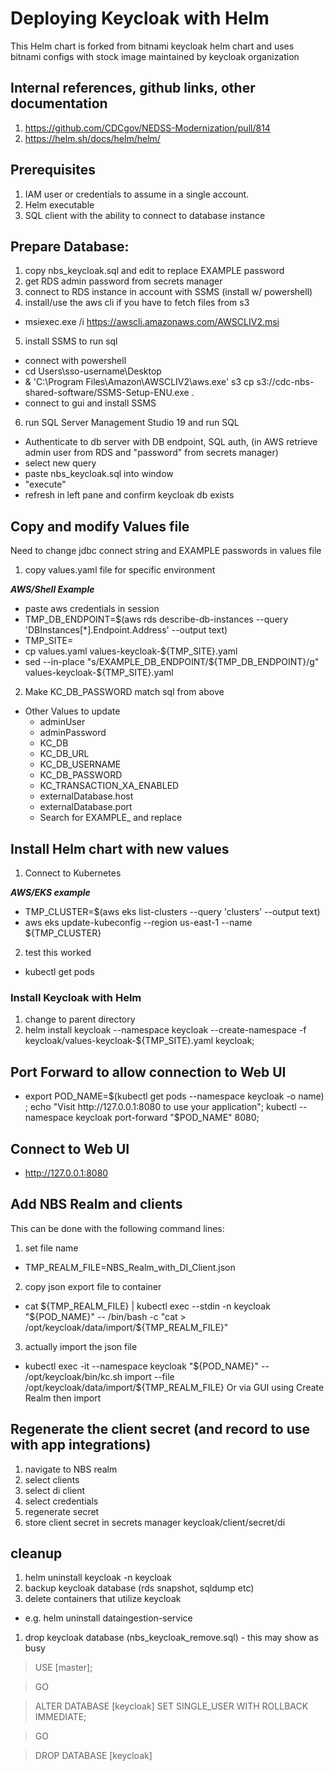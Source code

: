 # Deploying Keycloak with Helm

This Helm chart is forked from bitnami keycloak helm chart
and uses bitnami configs with stock image maintained by keycloak
organization


## Internal references, github links, other documentation
1. https://github.com/CDCgov/NEDSS-Modernization/pull/814
2. https://helm.sh/docs/helm/helm/

## Prerequisites

1. IAM user or credentials to assume in a single account.
2. Helm executable
3. SQL client with the ability to connect to database instance

## Prepare Database:

1. copy nbs_keycloak.sql and edit to replace EXAMPLE password 
2. get RDS admin password from secrets manager 
3. connect to RDS instance in account with SSMS (install w/ powershell) 
4. install/use the aws cli if you have to fetch files from s3 
* msiexec.exe /i https://awscli.amazonaws.com/AWSCLIV2.msi 
5. install SSMS to run sql
* connect with powershell
* cd Users\sso-username\Desktop
* & 'C:\Program Files\Amazon\AWSCLIV2\aws.exe' s3 cp s3://cdc-nbs-shared-software/SSMS-Setup-ENU.exe .
* connect to gui and install SSMS
6. run SQL Server Management Studio 19 and run SQL
* Authenticate to db server with DB endpoint, SQL auth, (in AWS retrieve
  admin user from RDS and "password" from secrets manager)
* select new query
* paste nbs_keycloak.sql into window
* "execute" 
* refresh in left pane and confirm keycloak db exists

## Copy and modify Values file
Need to change jdbc connect string and EXAMPLE passwords in values file
1. copy values.yaml file for specific environment

***AWS/Shell Example***
* paste aws credentials in session
* TMP_DB_ENDPOINT=$(aws rds describe-db-instances --query 'DBInstances[*].Endpoint.Address' --output text)
* TMP_SITE=<sitename>
* cp values.yaml values-keycloak-${TMP_SITE}.yaml
* sed --in-place "s/EXAMPLE_DB_ENDPOINT/${TMP_DB_ENDPOINT}/g" values-keycloak-${TMP_SITE}.yaml
2. Make KC_DB_PASSWORD match sql from above
* Other Values to update
  *   adminUser
  *   adminPassword
  *   KC_DB
  *   KC_DB_URL
  *   KC_DB_USERNAME
  *   KC_DB_PASSWORD
  *   KC_TRANSACTION_XA_ENABLED 
  *   externalDatabase.host
  *   externalDatabase.port
  *   Search for EXAMPLE_ and replace

## Install Helm chart with new values
1. Connect to Kubernetes

***AWS/EKS example***
* TMP_CLUSTER=$(aws eks list-clusters --query 'clusters' --output text)
* aws eks update-kubeconfig --region us-east-1 --name ${TMP_CLUSTER}

2. test this worked
* kubectl get pods

### Install Keycloak with Helm

1. change to parent directory
2. helm install keycloak --namespace keycloak --create-namespace -f keycloak/values-keycloak-${TMP_SITE}.yaml keycloak;  

## Port Forward to allow connection to Web UI
* export POD_NAME=$(kubectl get pods --namespace keycloak -o name) ; echo "Visit http://127.0.0.1:8080 to use your application"; kubectl --namespace keycloak port-forward "$POD_NAME" 8080;

## Connect to Web UI
* http://127.0.0.1:8080

## Add NBS Realm and clients
This can be done with the following command lines:
1. set file name
* TMP_REALM_FILE=NBS_Realm_with_DI_Client.json
2. copy json export file to container
* cat ${TMP_REALM_FILE} | kubectl exec --stdin -n keycloak "${POD_NAME}" -- /bin/bash -c "cat > /opt/keycloak/data/import/${TMP_REALM_FILE}" 
3. actually import the json file
* kubectl exec -it --namespace keycloak "${POD_NAME}" -- /opt/keycloak/bin/kc.sh  import --file /opt/keycloak/data/import/${TMP_REALM_FILE} 
Or via GUI using Create Realm then import

## Regenerate the client secret (and record to use with app integrations)
1. navigate to NBS realm
1. select clients
1. select di client
1. select credentials
1. regenerate secret
1. store client secret in secrets manager keycloak/client/secret/di

## cleanup
1. helm uninstall keycloak -n keycloak
1. backup keycloak database (rds snapshot, sqldump etc)
1. delete containers that utilize keycloak
* e.g. helm uninstall dataingestion-service
1. drop keycloak database (nbs_keycloak_remove.sql) - this may show as busy
> USE [master];

> GO

> ALTER DATABASE [keycloak] SET SINGLE_USER WITH ROLLBACK IMMEDIATE;

> GO

> DROP DATABASE [keycloak]

